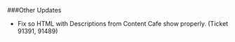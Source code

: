 ###Other Updates
- Fix so HTML with Descriptions from Content Cafe show properly.  (Ticket 91391, 91489)
 